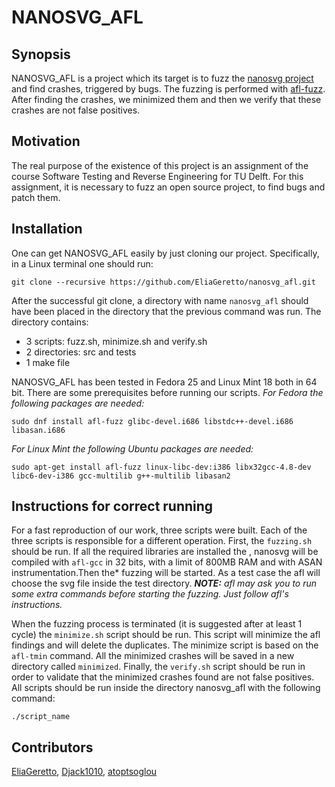 NANOSVG\_AFL
===========
Synopsis
--------
NANOSVG\_AFL is a project which its target is to fuzz the [nanosvg project](https://github.com/memononen/nanosvg) and find crashes, triggered by bugs. The fuzzing is performed with [afl-fuzz](http://lcamtuf.coredump.cx/afl). After finding the crashes, we minimized them and then we verify that these crashes are not false positives.

Motivation
----------

The real purpose of the existence of this project is an assignment of the course Software Testing and Reverse Engineering for TU Delft. For this assignment, it is necessary to fuzz an open source project, to find bugs and patch them.

Installation
------------

One can get NANOSVG\_AFL easily by just cloning our project. Specifically, in a Linux terminal one should run: 

`git clone --recursive https://github.com/EliaGeretto/nanosvg_afl.git`

After the successful git clone, a directory with name `nanosvg_afl` should have been placed in the directory that the previous command was run. The directory contains: 

* 3 scripts: fuzz.sh, minimize.sh and verify.sh  
* 2 directories: src and tests  
* 1 make file  

NANOSVG\_AFL has been tested in Fedora 25 and Linux Mint 18 both in 64 bit. There are some prerequisites before running our scripts. 
_For Fedora the following packages are needed:_ 

`sudo dnf install afl-fuzz glibc-devel.i686 libstdc++-devel.i686 libasan.i686` 

_For Linux Mint the following Ubuntu packages are needed:_ 

`sudo apt-get install afl-fuzz linux-libc-dev:i386 libx32gcc-4.8-dev libc6-dev-i386 gcc-multilib g++-multilib libasan2`

Instructions for correct running
--------------------------------

For a fast reproduction of our work, three scripts were built. Each of the three scripts is responsible for a different operation. First, the `fuzzing.sh` should be run. If all the required libraries are installed the , nanosvg will be compiled with `afl-gcc` in 32 bits, with a limit of 800MB RAM and with ASAN instrumentation.Then the* fuzzing will be started. As a test case the afl will choose the svg file inside the test directory. _***NOTE:*** afl may ask you to run some extra commands before starting the fuzzing. Just follow afl's instructions._

When the fuzzing process is terminated (it is suggested after at least 1 cycle) the `minimize.sh` script should be run. This script will minimize the afl findings and will delete the duplicates. The minimize script is based on the `afl-tmin` command. All the minimized crashes will be saved in a new directory called `minimized`. Finally, the `verify.sh` script should be run in order to validate that the minimized crashes found are not false positives. 
All scripts should be run inside the directory nanosvg_afl with the following command:

`./script_name`

Contributors
------------

[EliaGeretto](https://github.com/EliaGeretto), [Djack1010](https://github.com/Djack1010), [atoptsoglou](https://github.com/atoptsoglou)
